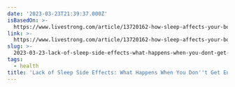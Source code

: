 ```yaml
---
date: '2023-03-23T21:39:37.000Z'
isBasedOn: >-
  https://www.livestrong.com/article/13720162-how-sleep-affects-your-body/?utm_source=pocket-newtab
link: >-
  https://www.livestrong.com/article/13720162-how-sleep-affects-your-body/?utm_source=pocket-newtab
slug: >-
  2023-03-23-lack-of-sleep-side-effects-what-happens-when-you-dont-get-enough-sleep-or
tags:
  - health
title: 'Lack of Sleep Side Effects: What Happens When You Don''t Get Enough Sleep | '
---
```


